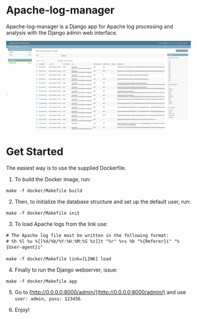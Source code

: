 # Apache-log-manager
Apache-log-manager is a Django app for Apache log processing and analysis with the Django admin web interface.    


<img src="/extra/screenshot.png" alt="Django admin"/>

Get Started
===========

The easiest way is to use the supplied Dockerfile.

1. To build the Docker image, run:
```
make -f docker/Makefile build
```

2. Then, to initialize the database structure and set up the default user, run:
```
make -f docker/Makefile init
```

3. To load Apache logs from the link use:
```
# The Apache log file must be written in the following format:
# %h %l %u %{[%d/%b/%Y:%H:%M:%S %z]}t "%r" %>s %b "%{Referer}i" "%{User-agent}i"

make -f docker/Makefile link=[LINK] load
```

4. Finally to run the Django webserver, issue:
```
make -f docker/Makefile app
```

5. Go to [http://0.0.0.0:8000/admin/](http://0.0.0.0:8000/admin/) and use `user: admin, pass: 123456`.

6. Enjoy!
